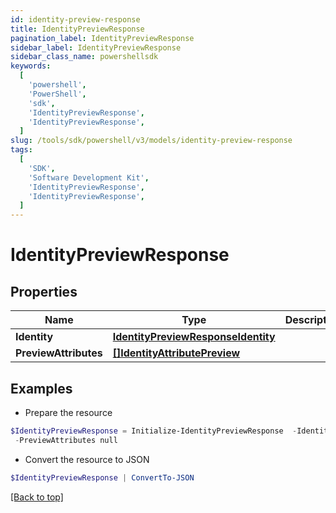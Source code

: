 ```yaml
---
id: identity-preview-response
title: IdentityPreviewResponse
pagination_label: IdentityPreviewResponse
sidebar_label: IdentityPreviewResponse
sidebar_class_name: powershellsdk
keywords:
  [
    'powershell',
    'PowerShell',
    'sdk',
    'IdentityPreviewResponse',
    'IdentityPreviewResponse',
  ]
slug: /tools/sdk/powershell/v3/models/identity-preview-response
tags:
  [
    'SDK',
    'Software Development Kit',
    'IdentityPreviewResponse',
    'IdentityPreviewResponse',
  ]
---
```


# IdentityPreviewResponse

## Properties

| Name | Type | Description | Notes |
| --- | --- | --- | --- |
| **Identity** | [**IdentityPreviewResponseIdentity**](identity-preview-response-identity) |  | [optional] |
| **PreviewAttributes** | [**[]IdentityAttributePreview**](identity-attribute-preview) |  | [optional] |

## Examples

- Prepare the resource

```powershell
$IdentityPreviewResponse = Initialize-IdentityPreviewResponse  -Identity null `
 -PreviewAttributes null
```

- Convert the resource to JSON

```powershell
$IdentityPreviewResponse | ConvertTo-JSON
```

[[Back to top]](#)
